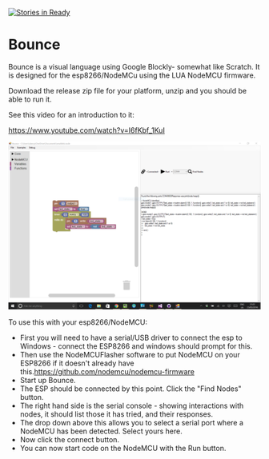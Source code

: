[![Stories in Ready](https://badge.waffle.io/orionrobots/Bounce.png?label=ready&title=Ready)](https://waffle.io/orionrobots/Bounce)
# Bounce

Bounce is a visual language using Google Blockly- somewhat like Scratch.
It is designed for the esp8266/NodeMCu using the LUA NodeMCU firmware.

Download the release zip file for your platform, unzip and you should be able to run it.

See this video for an introduction to it:

https://www.youtube.com/watch?v=I6fKbf_1KuI

![Screenshot of Bounce with Demo Code](/BounceScreenCapture.PNG)

To use this with your esp8266/NodeMCU:

* First you will need to have a serial/USB driver to connect the esp to Windows - connect the ESP8266 and windows should prompt for this.
* Then use the NodeMCUFlasher software to put NodeMCU on your ESP8266 if it doesn't already have this.https://github.com/nodemcu/nodemcu-firmware
* Start up Bounce.
* The ESP should be connected by this point. Click the "Find Nodes" button. 
* The right hand side is the serial console - showing interactions with nodes, it should list those it has tried, and their responses.
* The drop down above this allows you to select a serial port where a NodeMCU has been detected. Select yours here.
* Now click the connect button.
* You can now start code on the NodeMCU with the Run button.

